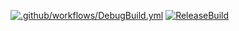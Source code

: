 [![.github/workflows/DebugBuild.yml](https://github.com/kamiji-tomoyuki/GE3/actions/workflows/DebugBuild.yml/badge.svg)](https://github.com/kamiji-tomoyuki/GE3/actions/workflows/DebugBuild.yml)
[![ReleaseBuild](https://github.com/kamiji-tomoyuki/GE3/actions/workflows/ReleaseBuild.yml/badge.svg)](https://github.com/kamiji-tomoyuki/GE3/actions/workflows/ReleaseBuild.yml)

